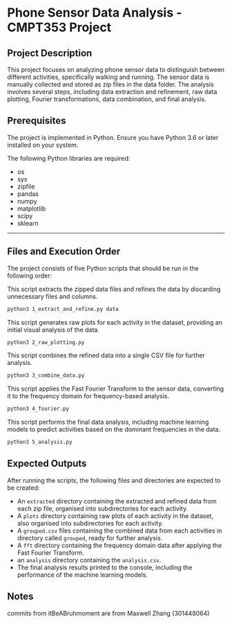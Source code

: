 # Phone Sensor Data Analysis - CMPT353 Project

## Project Description
This project focuses on analyzing phone sensor data to distinguish between different activities, specifically walking and running. The sensor data is manually collected and stored as zip files in the data folder. The analysis involves several steps, including data extraction and refinement, raw data plotting, Fourier transformations, data combination, and final analysis.

## Prerequisites
The project is implemented in Python. Ensure you have Python 3.6 or later installed on your system. 

The following Python libraries are required:
* os
* sys
* zipfile
* pandas
* numpy
* matplotlib
* scipy
* sklearn
---
## Files and Execution Order
The project consists of five Python scripts that should be run in the following order:

This script extracts the zipped data files and refines the data by discarding unnecessary files and columns.
```bash
python3 1_extract_and_refine.py data
```

This script generates raw plots for each activity in the dataset, providing an initial visual analysis of the data.
```bash
python3 2_raw_plotting.py
```

This script combines the refined data into a single CSV file for further analysis.
```bash
python3 3_combine_data.py
```
This script applies the Fast Fourier Transform to the sensor data, converting it to the frequency domain for frequency-based analysis.
```bash
python3 4_fourier.py
```

This script performs the final data analysis, including machine learning models to predict activities based on the dominant frequencies in the data.
```bash
python3 5_analysis.py
```

## Expected Outputs
After running the scripts, the following files and directories are expected to be created:

- An `extracted` directory containing the extracted and refined data from each zip file, organised into subdirectories for each activity.
- A `plots` directory containing raw plots of each activity in the dataset, also organised into subdirectories for each activity.
- A `grouped.csv` files containing the combined data from each activities in directory called `grouped`, ready for further analysis.
- A `fft` directory containing the frequency domain data after applying the Fast Fourier Transform.
- an `analysis` directory containing the `analysis.csv`.
- The final analysis results printed to the console, including the performance of the machine learning models.

## Notes
commits from itBeABruhmoment are from Maxwell Zhang (301448064)

